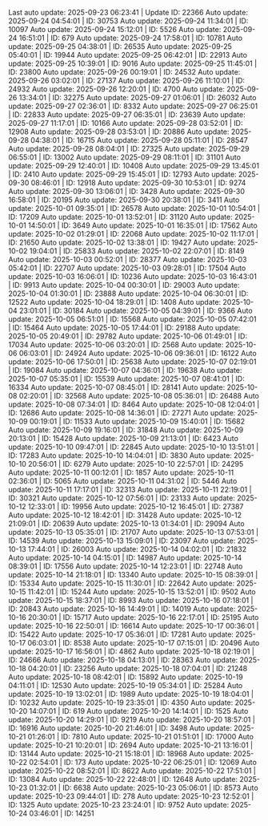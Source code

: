 Last auto update: 2025-09-23 06:23:41 | Update ID: 22366
Auto update: 2025-09-24 04:54:01 | ID: 30753
Auto update: 2025-09-24 11:34:01 | ID: 10097
Auto update: 2025-09-24 15:12:01 | ID: 5526
Auto update: 2025-09-24 16:51:01 | ID: 679
Auto update: 2025-09-24 17:58:01 | ID: 10781
Auto update: 2025-09-25 04:38:01 | ID: 26535
Auto update: 2025-09-25 05:40:01 | ID: 19944
Auto update: 2025-09-25 06:42:01 | ID: 22913
Auto update: 2025-09-25 10:39:01 | ID: 9016
Auto update: 2025-09-25 11:45:01 | ID: 23800
Auto update: 2025-09-26 00:19:01 | ID: 24532
Auto update: 2025-09-26 03:02:01 | ID: 27137
Auto update: 2025-09-26 11:10:01 | ID: 24932
Auto update: 2025-09-26 12:20:01 | ID: 4700
Auto update: 2025-09-26 13:34:01 | ID: 32275
Auto update: 2025-09-27 01:06:01 | ID: 26032
Auto update: 2025-09-27 02:36:01 | ID: 8332
Auto update: 2025-09-27 06:25:01 | ID: 22833
Auto update: 2025-09-27 06:35:01 | ID: 23639
Auto update: 2025-09-27 11:17:01 | ID: 10166
Auto update: 2025-09-28 03:52:01 | ID: 12908
Auto update: 2025-09-28 03:53:01 | ID: 20886
Auto update: 2025-09-28 04:38:01 | ID: 16715
Auto update: 2025-09-28 05:11:01 | ID: 28547
Auto update: 2025-09-28 08:04:01 | ID: 27325
Auto update: 2025-09-29 06:55:01 | ID: 13002
Auto update: 2025-09-29 08:11:01 | ID: 31101
Auto update: 2025-09-29 12:40:01 | ID: 10408
Auto update: 2025-09-29 13:45:01 | ID: 2410
Auto update: 2025-09-29 15:45:01 | ID: 12793
Auto update: 2025-09-30 08:46:01 | ID: 12918
Auto update: 2025-09-30 10:53:01 | ID: 9274
Auto update: 2025-09-30 13:06:01 | ID: 3428
Auto update: 2025-09-30 16:58:01 | ID: 20195
Auto update: 2025-09-30 20:38:01 | ID: 3411
Auto update: 2025-10-01 09:35:01 | ID: 26578
Auto update: 2025-10-01 10:54:01 | ID: 17209
Auto update: 2025-10-01 13:52:01 | ID: 31120
Auto update: 2025-10-01 14:50:01 | ID: 3649
Auto update: 2025-10-01 16:35:01 | ID: 17562
Auto update: 2025-10-02 01:29:01 | ID: 22068
Auto update: 2025-10-02 11:17:01 | ID: 21650
Auto update: 2025-10-02 13:38:01 | ID: 19427
Auto update: 2025-10-02 19:04:01 | ID: 25833
Auto update: 2025-10-02 22:07:01 | ID: 8149
Auto update: 2025-10-03 00:52:01 | ID: 28377
Auto update: 2025-10-03 05:42:01 | ID: 22707
Auto update: 2025-10-03 09:28:01 | ID: 17504
Auto update: 2025-10-03 16:06:01 | ID: 10236
Auto update: 2025-10-03 16:43:01 | ID: 9913
Auto update: 2025-10-04 00:30:01 | ID: 29003
Auto update: 2025-10-04 01:30:01 | ID: 23888
Auto update: 2025-10-04 06:30:01 | ID: 12522
Auto update: 2025-10-04 18:29:01 | ID: 1408
Auto update: 2025-10-04 23:01:01 | ID: 30184
Auto update: 2025-10-05 04:39:01 | ID: 9366
Auto update: 2025-10-05 06:51:01 | ID: 15568
Auto update: 2025-10-05 07:42:01 | ID: 15464
Auto update: 2025-10-05 17:44:01 | ID: 29188
Auto update: 2025-10-05 20:49:01 | ID: 29782
Auto update: 2025-10-06 01:49:01 | ID: 17034
Auto update: 2025-10-06 03:20:01 | ID: 2568
Auto update: 2025-10-06 06:03:01 | ID: 24924
Auto update: 2025-10-06 09:36:01 | ID: 16122
Auto update: 2025-10-06 17:50:01 | ID: 25638
Auto update: 2025-10-07 02:19:01 | ID: 19084
Auto update: 2025-10-07 04:36:01 | ID: 19638
Auto update: 2025-10-07 05:35:01 | ID: 15539
Auto update: 2025-10-07 08:41:01 | ID: 16334
Auto update: 2025-10-07 08:45:01 | ID: 28141
Auto update: 2025-10-08 02:20:01 | ID: 32568
Auto update: 2025-10-08 05:36:01 | ID: 26488
Auto update: 2025-10-08 07:34:01 | ID: 8464
Auto update: 2025-10-08 12:04:01 | ID: 12686
Auto update: 2025-10-08 14:36:01 | ID: 27271
Auto update: 2025-10-09 00:19:01 | ID: 11533
Auto update: 2025-10-09 15:40:01 | ID: 15682
Auto update: 2025-10-09 19:16:01 | ID: 31848
Auto update: 2025-10-09 20:13:01 | ID: 15428
Auto update: 2025-10-09 21:13:01 | ID: 6423
Auto update: 2025-10-10 09:47:01 | ID: 22845
Auto update: 2025-10-10 13:51:01 | ID: 17283
Auto update: 2025-10-10 14:04:01 | ID: 3830
Auto update: 2025-10-10 20:56:01 | ID: 6279
Auto update: 2025-10-10 22:57:01 | ID: 24295
Auto update: 2025-10-11 00:12:01 | ID: 1857
Auto update: 2025-10-11 02:36:01 | ID: 5065
Auto update: 2025-10-11 04:31:02 | ID: 5446
Auto update: 2025-10-11 17:17:01 | ID: 32313
Auto update: 2025-10-11 22:19:01 | ID: 30321
Auto update: 2025-10-12 07:56:01 | ID: 23133
Auto update: 2025-10-12 12:33:01 | ID: 19956
Auto update: 2025-10-12 16:45:01 | ID: 27387
Auto update: 2025-10-12 18:42:01 | ID: 31428
Auto update: 2025-10-12 21:09:01 | ID: 20639
Auto update: 2025-10-13 01:34:01 | ID: 29094
Auto update: 2025-10-13 05:35:01 | ID: 21707
Auto update: 2025-10-13 07:53:01 | ID: 14539
Auto update: 2025-10-13 15:09:01 | ID: 23097
Auto update: 2025-10-13 17:44:01 | ID: 26003
Auto update: 2025-10-14 04:02:01 | ID: 21832
Auto update: 2025-10-14 04:15:01 | ID: 14987
Auto update: 2025-10-14 08:39:01 | ID: 17556
Auto update: 2025-10-14 12:23:01 | ID: 22748
Auto update: 2025-10-14 21:18:01 | ID: 13340
Auto update: 2025-10-15 08:39:01 | ID: 15334
Auto update: 2025-10-15 11:30:01 | ID: 22642
Auto update: 2025-10-15 11:42:01 | ID: 15244
Auto update: 2025-10-15 13:52:01 | ID: 9502
Auto update: 2025-10-15 18:37:01 | ID: 8993
Auto update: 2025-10-16 07:18:01 | ID: 20843
Auto update: 2025-10-16 14:49:01 | ID: 14019
Auto update: 2025-10-16 20:30:01 | ID: 15717
Auto update: 2025-10-16 22:17:01 | ID: 25195
Auto update: 2025-10-16 22:50:01 | ID: 16614
Auto update: 2025-10-17 00:36:01 | ID: 15422
Auto update: 2025-10-17 05:36:01 | ID: 17281
Auto update: 2025-10-17 06:03:01 | ID: 8538
Auto update: 2025-10-17 07:15:01 | ID: 20496
Auto update: 2025-10-17 16:56:01 | ID: 4862
Auto update: 2025-10-18 02:19:01 | ID: 24666
Auto update: 2025-10-18 04:13:01 | ID: 28363
Auto update: 2025-10-18 04:20:01 | ID: 23256
Auto update: 2025-10-18 07:04:01 | ID: 21248
Auto update: 2025-10-18 08:42:01 | ID: 15892
Auto update: 2025-10-19 04:11:01 | ID: 12530
Auto update: 2025-10-19 05:34:01 | ID: 25284
Auto update: 2025-10-19 13:02:01 | ID: 1989
Auto update: 2025-10-19 18:04:01 | ID: 10232
Auto update: 2025-10-19 23:35:01 | ID: 4350
Auto update: 2025-10-20 14:07:01 | ID: 619
Auto update: 2025-10-20 14:14:01 | ID: 1525
Auto update: 2025-10-20 14:29:01 | ID: 9219
Auto update: 2025-10-20 18:57:01 | ID: 16916
Auto update: 2025-10-20 21:46:01 | ID: 3498
Auto update: 2025-10-21 01:26:01 | ID: 7810
Auto update: 2025-10-21 01:51:01 | ID: 17000
Auto update: 2025-10-21 10:20:01 | ID: 2694
Auto update: 2025-10-21 13:16:01 | ID: 13144
Auto update: 2025-10-21 15:18:01 | ID: 18968
Auto update: 2025-10-22 02:54:01 | ID: 173
Auto update: 2025-10-22 06:25:01 | ID: 12069
Auto update: 2025-10-22 08:52:01 | ID: 8622
Auto update: 2025-10-22 17:51:01 | ID: 13084
Auto update: 2025-10-22 22:48:01 | ID: 12648
Auto update: 2025-10-23 01:32:01 | ID: 6638
Auto update: 2025-10-23 05:06:01 | ID: 8573
Auto update: 2025-10-23 09:44:01 | ID: 278
Auto update: 2025-10-23 12:52:01 | ID: 1325
Auto update: 2025-10-23 23:24:01 | ID: 9752
Auto update: 2025-10-24 03:46:01 | ID: 14251
